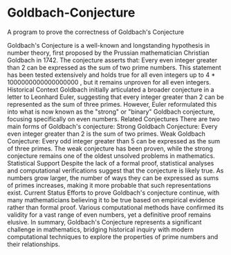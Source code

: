 # Goldbach-Conjecture
A program to prove the correctness of Goldbach's Conjecture

Goldbach's Conjecture is a well-known and longstanding hypothesis in number theory, first proposed by the Prussian mathematician Christian Goldbach in 1742. The conjecture asserts that:
Every even integer greater than 2 can be expressed as the sum of two prime numbers.
This statement has been tested extensively and holds true for all even integers up to 
4 * 1000000000000000000
 , but it remains unproven for all even integers.
Historical Context
Goldbach initially articulated a broader conjecture in a letter to Leonhard Euler, suggesting that every integer greater than 2 can be represented as the sum of three primes. However, Euler reformulated this into what is now known as the "strong" or "binary" Goldbach conjecture, focusing specifically on even numbers.
Related Conjectures
There are two main forms of Goldbach's conjecture:
Strong Goldbach Conjecture: Every even integer greater than 2 is the sum of two primes.
Weak Goldbach Conjecture: Every odd integer greater than 5 can be expressed as the sum of three primes.
The weak conjecture has been proven, while the strong conjecture remains one of the oldest unsolved problems in mathematics.
Statistical Support
Despite the lack of a formal proof, statistical analyses and computational verifications suggest that the conjecture is likely true. As numbers grow larger, the number of ways they can be expressed as sums of primes increases, making it more probable that such representations exist.
Current Status
Efforts to prove Goldbach's conjecture continue, with many mathematicians believing it to be true based on empirical evidence rather than formal proof. Various computational methods have confirmed its validity for a vast range of even numbers, yet a definitive proof remains elusive.
In summary, Goldbach's Conjecture represents a significant challenge in mathematics, bridging historical inquiry with modern computational techniques to explore the properties of prime numbers and their relationships.
